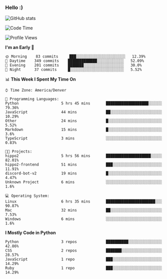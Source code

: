 ### Hello :)

![GitHub stats](https://github-readme-stats.vercel.app/api?username=neverabsolute&count_private=true&include_all_commits=true&bg_color=0D1117&text_color=F3F3F3&title_color=E1E1E1)

<!--START_SECTION:waka-->
![Code Time](http://img.shields.io/badge/Code%20Time-568%20hrs%2043%20mins-blue)

![Profile Views](http://img.shields.io/badge/Profile%20Views-0-blue)

**I'm an Early 🐤** 

```text
🌞 Morning    83 commits     ███░░░░░░░░░░░░░░░░░░░░░░   12.39% 
🌆 Daytime    349 commits    █████████████░░░░░░░░░░░░   52.09% 
🌃 Evening    201 commits    ███████░░░░░░░░░░░░░░░░░░   30.0% 
🌙 Night      37 commits     █░░░░░░░░░░░░░░░░░░░░░░░░   5.52%

```


📊 **This Week I Spent My Time On** 

```text
⌚︎ Time Zone: America/Denver

💬 Programming Languages: 
Python                   5 hrs 45 mins       ███████████████████░░░░░░   79.36% 
JavaScript               44 mins             ██░░░░░░░░░░░░░░░░░░░░░░░   10.29% 
Other                    24 mins             █░░░░░░░░░░░░░░░░░░░░░░░░   5.52% 
Markdown                 15 mins             █░░░░░░░░░░░░░░░░░░░░░░░░   3.6% 
TypeScript               3 mins              ░░░░░░░░░░░░░░░░░░░░░░░░░   0.83%

🐱‍💻 Projects: 
hippo2                   5 hrs 56 mins       ████████████████████░░░░░   82.01% 
hippo2-frontend          51 mins             ███░░░░░░░░░░░░░░░░░░░░░░   11.91% 
discord-bot-v2           19 mins             █░░░░░░░░░░░░░░░░░░░░░░░░   4.47% 
Unknown Project          6 mins              ░░░░░░░░░░░░░░░░░░░░░░░░░   1.6%

💻 Operating System: 
Linux                    6 hrs 35 mins       ██████████████████████░░░   90.87% 
Mac                      32 mins             ██░░░░░░░░░░░░░░░░░░░░░░░   7.53% 
Windows                  6 mins              ░░░░░░░░░░░░░░░░░░░░░░░░░   1.6%

```

**I Mostly Code in Python** 

```text
Python                   3 repos             ██████████░░░░░░░░░░░░░░░   42.86% 
CSS                      2 repos             ███████░░░░░░░░░░░░░░░░░░   28.57% 
JavaScript               1 repo              ███░░░░░░░░░░░░░░░░░░░░░░   14.29% 
Ruby                     1 repo              ███░░░░░░░░░░░░░░░░░░░░░░   14.29%

```



<!--END_SECTION:waka-->
